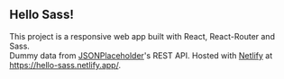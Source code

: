 ## Hello Sass!
This project is a responsive web app built with React, React-Router and Sass.<br>
Dummy data from [JSONPlaceholder](https://jsonplaceholder.typicode.com/)'s REST API.
Hosted with [Netlify](https://www.netlify.com/) at https://hello-sass.netlify.app/.
